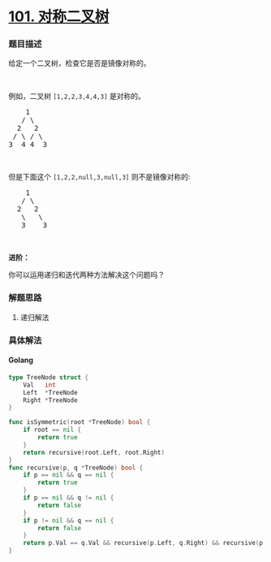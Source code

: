 # [101. 对称二叉树](https://leetcode-cn.com/problems/symmetric-tree/description/)

### 题目描述

<p>给定一个二叉树，检查它是否是镜像对称的。</p>

<p>&nbsp;</p>

<p>例如，二叉树&nbsp;<code>[1,2,2,3,4,4,3]</code> 是对称的。</p>

<pre>    1
   / \
  2   2
 / \ / \
3  4 4  3
</pre>

<p>&nbsp;</p>

<p>但是下面这个&nbsp;<code>[1,2,2,null,3,null,3]</code> 则不是镜像对称的:</p>

<pre>    1
   / \
  2   2
   \   \
   3    3
</pre>

<p>&nbsp;</p>

<p><strong>进阶：</strong></p>

<p>你可以运用递归和迭代两种方法解决这个问题吗？</p>

### 解题思路

1. 递归解法

### 具体解法


#### **Golang**
```go
type TreeNode struct {
	Val   int
	Left  *TreeNode
	Right *TreeNode
}

func isSymmetric(root *TreeNode) bool {
	if root == nil {
		return true
	}
	return recursive(root.Left, root.Right)
}
func recursive(p, q *TreeNode) bool {
	if p == nil && q == nil {
		return true
	}
	if p == nil && q != nil {
		return false
	}
	if p != nil && q == nil {
		return false
	}
	return p.Val == q.Val && recursive(p.Left, q.Right) && recursive(p.Right, q.Left)
}
```


